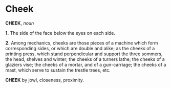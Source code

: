 # Cheek

**CHEEK**, _noun_

**1.** The side of the face below the eyes on each side.

**2.** Among mechanics, cheeks are those pieces of a machine which form corresponding sides, or which are double and alike; as the cheeks of a printing press, which stand perpendicular and support the three sommers, the head, shelves and winter; the cheeks of a turners lathe; the cheeks of a glaziers vise; the cheeks of a mortar, and of a gun-carriage; the cheeks of a mast, which serve to sustain the trestle trees, etc.

**CHEEK** by jowl, closeness, proximity.